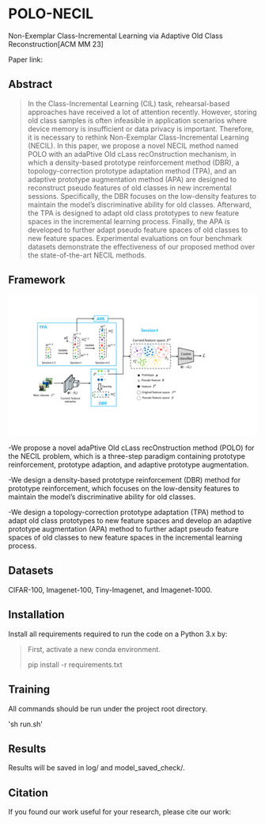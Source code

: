 # POLO-NECIL
Non-Exemplar Class-Incremental Learning via Adaptive Old Class Reconstruction[ACM MM 23]

Paper link:


## Abstract
> In the Class-Incremental Learning (CIL) task, rehearsal-based approaches have received a lot of attention recently. However, storing old class samples is often infeasible in application scenarios where device memory is insufficient or data privacy is important. Therefore, it is necessary to rethink Non-Exemplar Class-Incremental Learning (NECIL). In this paper, we propose a novel NECIL method named POLO with an adaPtive Old cLass recOnstruction mechanism, in which a density-based prototype reinforcement method (DBR), a topology-correction prototype adaptation method (TPA), and an adaptive prototype augmentation method (APA) are designed to reconstruct pseudo features of old classes in new incremental sessions. Specifically, the DBR focuses on the low-density features to maintain the model’s discriminative ability for old classes. Afterward, the TPA is designed to adapt old class prototypes to new feature spaces in the incremental learning process. Finally, the APA is developed to further adapt pseudo feature spaces of old classes to new feature spaces. Experimental evaluations on four benchmark datasets demonstrate the effectiveness of our proposed method over the state-of-the-art NECIL methods.

## Framework

![image](https://github.com/Mysteriousplayer/POLO-NECIL/blob/main/model_v8.png)

-We propose a novel adaPtive Old cLass recOnstruction method (POLO) for the NECIL problem, which is a three-step paradigm containing prototype reinforcement, prototype adaption, and adaptive prototype augmentation.

-We design a density-based prototype reinforcement (DBR) method for prototype reinforcement, which focuses on the low-density features to maintain the model’s discriminative ability for old classes.

-We design a topology-correction prototype adaptation (TPA) method to adapt old class prototypes to new feature spaces and develop an adaptive prototype augmentation (APA) method to further adapt pseudo feature spaces of old classes to new feature spaces in the incremental learning process. 

## Datasets
CIFAR-100, Imagenet-100, Tiny-Imagenet, and  Imagenet-1000. 

## Installation
Install all requirements required to run the code on a Python 3.x by:
> First, activate a new conda environment.
> 
> pip install -r requirements.txt

## Training
All commands should be run under the project root directory. 

'sh run.sh'
## Results
Results will be saved in log/ and model_saved_check/. 

## Citation
If you found our work useful for your research, please cite our work:
